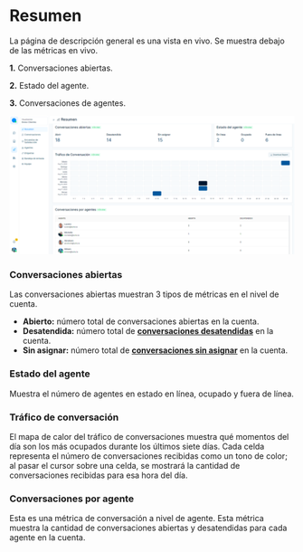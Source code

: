 # Resumen
La página de descripción general es una vista en vivo. Se muestra debajo de las métricas en vivo.


**1.** Conversaciones abiertas.

**2.** Estado del agente.

**3.** Conversaciones de agentes.

![Alt text](img/resumen_01.png)

### Conversaciones abiertas

Las conversaciones abiertas muestran 3 tipos de métricas en el nivel de cuenta.

* **Abierto:** número total de conversaciones abiertas en la cuenta.
* **Desatendida:** número total de **[conversaciones desatendidas](/docs/reportes/00-conceptos-principales.md)** en la cuenta.
* **Sin asignar:** número total de **[conversaciones sin asignar](/docs/reportes/00-conceptos-principales.md)** en la cuenta.

### Estado del agente

Muestra el número de agentes en estado en línea, ocupado y fuera de línea.

### Tráfico de conversación

El mapa de calor del tráfico de conversaciones muestra qué momentos del día son los más ocupados durante los últimos siete días. Cada celda representa el número de conversaciones recibidas como un tono de color; al pasar el cursor sobre una celda, se mostrará la cantidad de conversaciones recibidas para esa hora del día.

### Conversaciones por agente

Esta es una métrica de conversación a nivel de agente. Esta métrica muestra la cantidad de conversaciones abiertas y desatendidas para cada agente en la cuenta.
